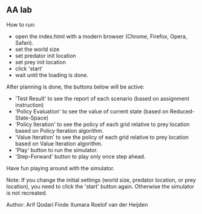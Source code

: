 ## AA lab

How to run:
- open the index.html with a modern browser (Chrome, Firefox, Opera, Safari).
- set the world size
- set predator init location
- set prey init location
- click 'start'
- wait until the loading is done.

After planning is done, the buttons below will be active:
- 'Test Result' to see the report of each scenario (based on assignment instruction)
- 'Policy Evaluation' to see the value of current state (based on Reduced-State-Space)
- 'Policy Iteration' to see the policy of each grid relative to prey location based on Policy Iteration algorithm.
- 'Value Iteration' to see the policy of each grid relative to prey location based on Value Iteration algorithm.
- 'Play' button to run the simulator.
- 'Step-Forward' button to play only once step ahead.

Have fun playing around with the simulator.

Note: If you change the initial settings (world size, predator location, or prey location), you need to click the 'start' button again. Otherwise the simulator is not recreated.

Author:
Arif Qodari
Finde Xumara
Roelof van der Heijden
